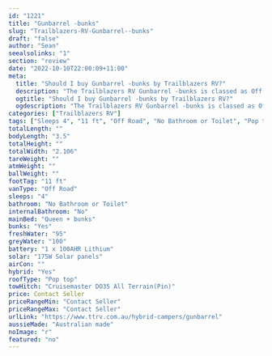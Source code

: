 ```yaml
---
id: "1221"
title: "Gunbarrel -bunks"
slug: "Trailblazers-RV-Gunbarrel--bunks"
draft: "false"
author: "Sean"
seealsolinks: "1"
section: "review"
date: "2022-10-10T22:00:09+11:00"
meta:
  title: "Should I buy Gunbarrel -bunks by Trailblazers RV?"
  description: "The Trailblazers RV Gunbarrel -bunks is classed as Off Road, and sleeps 4 people. It is Australian made and comes in at 11 ft. It generally has No Bathroom or Toilet."
  ogtitle: "Should I buy Gunbarrel -bunks by Trailblazers RV?"
  ogdescription: "The Trailblazers RV Gunbarrel -bunks is classed as Off Road, and sleeps 4 people. It is Australian made and comes in at 11 ft. It generally has No Bathroom or Toilet."
categories: ["Trailblazers RV"]
tags: ["Sleeps 4", "11 ft", "Off Road", "No Bathroom or Toilet", "Pop top", "Price Unknown", "Australian made"]
totalLength: ""
bodyLength: "3.5"
totalHeight: ""
totalWidth: "2.106"
tareWeight: ""
atmWeight: ""
ballWeight: ""
footTag: "11 ft"
vanType: "Off Road"
sleeps: "4"
bathroom: "No Bathroom or Toilet"
internalBathroom: "No"
mainBed: "Queen + bunks"
bunks: "Yes"
freshWater: "95"
greyWater: "100"
battery: "1 x 100AHR Lithium"
solar: "175W Solar panels"
airCon: ""
hybrid: "Yes"
roofType: "Pop top"
towHitch: "Cruisemaster DO35 All Terrain(Pin)"
price: Contact Seller
priceRangeMin: "Contact Seller"
priceRangeMax: "Contact Seller"
urlLink: "https://www.ttrv.com.au/hybrid-campers/gunbarrel"
aussieMade: "Australian made"
noImage: "r"
featured: "no"
---
```

